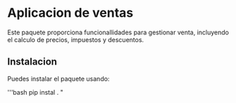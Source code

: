 # Aplicacion de ventas

Este paquete proporciona funcionallidades para gestionar venta, incluyendo
el calculo de precios, impuestos y descuentos.

## Instalacion

Puedes instalar el paquete usando:

'''bash
pip instal .
"